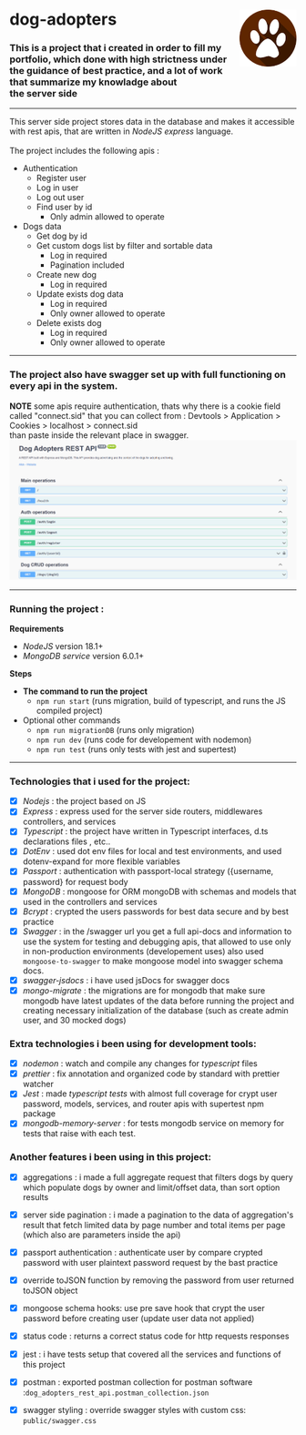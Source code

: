 # dog-adopters <img src="public/dog_feet_logo.png" width=100px height=100px align="right">

### This is a project that i created in order to fill my portfolio, which done with high strictness under the guidance of best practice, and a lot of work that summarize my knowladge about <br /> the server side

---

This server side project stores data in the database and makes it accessible with rest apis, that are written in _NodeJS express_ language. <br /> <br />
The project includes the following apis :

-   Authentication
    -   Register user
    -   Log in user
    -   Log out user
    -   Find user by id
        -   Only admin allowed to operate
-   Dogs data
    -   Get dog by id
    -   Get custom dogs list by filter and sortable data
        -   Log in required
        -   Pagination included
    -   Create new dog
        -   Log in required
    -   Update exists dog data
        -   Log in required
        -   Only owner allowed to operate
    -   Delete exists dog
        -   Log in required
        -   Only owner allowed to operate

---

### The project also have swagger set up with full functioning on every api in the system.

**NOTE**
some apis require authentication, thats why there is a cookie field called "connect.sid" that you can collect from : Devtools > Application > Cookies > localhost > connect.sid <br />
than paste inside the relevant place in swagger.
![how to find connect.sid](/public/gif-cookie-swagger.gif) <br />

---

### **Running the project :**

**Requirements**

-   _NodeJS_ version 18.1+
-   _MongoDB service_ version 6.0.1+

**Steps**

-   **The command to run the project**
    -   `npm run start` (runs migration, build of typescript, and runs the JS compiled project)
-   Optional other commands
    -   `npm run migrationDB` (runs only migration)
    -   `npm run dev` (runs code for developement with nodemon)
    -   `npm run test` (runs only tests with jest and supertest)

---

### Technologies that i used for the project:

-   [x] _Nodejs_ : the project based on JS
-   [x] _Express_ : express used for the server side routers, middlewares controllers, and services
-   [x] _Typescript_ : the project have written in Typescript interfaces, d.ts declarations files , etc..
-   [x] _DotEnv_ : used dot env files for local and test environments, and used dotenv-expand for more flexible variables
-   [x] _Passport_ : authentication with passport-local strategy ({username, password} for request body
-   [x] _MongoDB_ : mongoose for ORM mongoDB with schemas and models that used in the controllers and services
-   [x] _Bcrypt_ : crypted the users passwords for best data secure and by best practice
-   [x] _Swagger_ : in the /swagger url you get a full api-docs and information to use the system for testing and debugging apis, that allowed to use only in non-production environments (developement uses) also used `mongoose-to-swagger` to make mongoose model into swagger schema docs.
-   [x] _swagger-jsdocs_ : i have used jsDocs for swagger docs
-   [x] _mongo-migrate_ : the migrations are for mongodb that make sure mongodb have latest updates of the data before running the project and creating necessary initialization of the database (such as create admin user, and 30 mocked dogs)

### Extra technologies i been using for development tools:

-   [x] _nodemon_ : watch and compile any changes for _typescript_ files
-   [x] _prettier_ : fix annotation and organized code by standard with prettier watcher
-   [x] _Jest_ : made _typescript tests_ with almost full coverage for crypt user password, models, services, and router apis with supertest npm package
-   [x] _mongodb-memory-server_ : for tests mongodb service on memory for tests that raise with each test.

### Another features i been using in this project:

-   [x] aggregations : i made a full aggregate request that filters dogs by query which populate dogs by owner and limit/offset data, than sort option results

-   [x] server side pagination : i made a pagination to the data of aggregation's result that fetch limited data by page number and total items per page (which also are parameters inside the api)

-   [x] passport authentication : authenticate user by compare crypted password with user plaintext password request by the bast practice
-   [x] override toJSON function by removing the password from user returned toJSON object
-   [x] mongoose schema hooks: use pre save hook that crypt the user password before creating user (update user data not applied)
-   [x] status code : returns a correct status code for http requests responses
-   [x] jest : i have tests setup that covered all the services and functions of this project
-   [x] postman : exported postman collection for postman software :`dog_adopters_rest_api.postman_collection.json`
-   [x] swagger styling : override swagger styles with custom css: `public/swagger.css`
